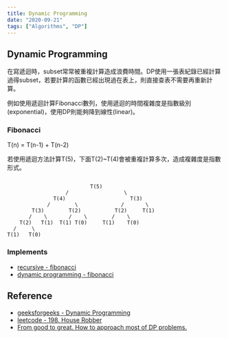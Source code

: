 ```yaml
---
title: Dynamic Programming
date: "2020-09-21"
tags: ["Algorithms", "DP"]
---
```


## Dynamic Programming
在寫遞迴時，subset常常被重複計算造成浪費時間。DP使用一張表紀錄已經計算過得subset，若要計算的函數已經出現過在表上，則直接查表不需要再重新計算。

例如使用遞迴計算Fibonacci數列，使用遞迴的時間複雜度是指數級別(exponential)，使用DP則能夠降到線性(linear)。

### Fibonacci
T(n) = T(n-1) + T(n-2) 

若使用遞迴方法計算T(5)，下面T(2)~T(4)會被重複計算多次，造成複雜度是指數形式。

```

                           T(5)   
                   /                  \
               T(4)                     T(3)   
             /        \              /       \ 
        T(3)        T(2)           T(2)     T(1)
       /    \       /    \        /    \
    T(2)   T(1)  T(1) T(0)     T(1)    T(0)
  /     \
T(1)   T(0)			
```

### Implements
* [recursive - fibonacci](https://github.com/moved0311/DSA/blob/master/Algorithms/Recursive/fibonacci.js)
* [dynamic programming - fibonacci](https://github.com/moved0311/DSA/blob/master/Algorithms/DP/fibonacci.js)

## Reference
* [geeksforgeeks - Dynamic Programming](https://www.geeksforgeeks.org/dynamic-programming/)
* [leetcode - 198. House Robber](https://leetcode.com/problems/house-robber/)
* [From good to great. How to approach most of DP problems.](https://leetcode.com/problems/house-robber/discuss/156523/From-good-to-great.-How-to-approach-most-of-DP-problems.)
